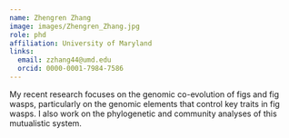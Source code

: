```yaml
---
name: Zhengren Zhang
image: images/Zhengren_Zhang.jpg
role: phd
affiliation: University of Maryland
links:
  email: zzhang44@umd.edu
  orcid: 0000-0001-7984-7586
---
```


My recent research focuses on the genomic co-evolution of figs and fig wasps, particularly on the genomic elements that control key traits in fig wasps. I also work on the phylogenetic and community analyses of this mutualistic system.